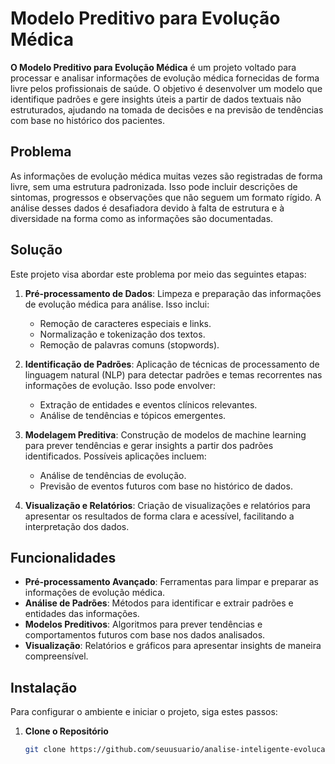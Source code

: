 # Modelo Preditivo para Evolução Médica

**O Modelo Preditivo para Evolução Médica** é um projeto voltado para processar e analisar informações de evolução médica fornecidas de forma livre pelos profissionais de saúde. O objetivo é desenvolver um modelo que identifique padrões e gere insights úteis a partir de dados textuais não estruturados, ajudando na tomada de decisões e na previsão de tendências com base no histórico dos pacientes.

## Problema

As informações de evolução médica muitas vezes são registradas de forma livre, sem uma estrutura padronizada. Isso pode incluir descrições de sintomas, progressos e observações que não seguem um formato rígido. A análise desses dados é desafiadora devido à falta de estrutura e à diversidade na forma como as informações são documentadas.

## Solução

Este projeto visa abordar este problema por meio das seguintes etapas:

1. **Pré-processamento de Dados**: Limpeza e preparação das informações de evolução médica para análise. Isso inclui:
   - Remoção de caracteres especiais e links.
   - Normalização e tokenização dos textos.
   - Remoção de palavras comuns (stopwords).

2. **Identificação de Padrões**: Aplicação de técnicas de processamento de linguagem natural (NLP) para detectar padrões e temas recorrentes nas informações de evolução. Isso pode envolver:
   - Extração de entidades e eventos clínicos relevantes.
   - Análise de tendências e tópicos emergentes.

3. **Modelagem Preditiva**: Construção de modelos de machine learning para prever tendências e gerar insights a partir dos padrões identificados. Possíveis aplicações incluem:
   - Análise de tendências de evolução.
   - Previsão de eventos futuros com base no histórico de dados.

4. **Visualização e Relatórios**: Criação de visualizações e relatórios para apresentar os resultados de forma clara e acessível, facilitando a interpretação dos dados.

## Funcionalidades

- **Pré-processamento Avançado**: Ferramentas para limpar e preparar as informações de evolução médica.
- **Análise de Padrões**: Métodos para identificar e extrair padrões e entidades das informações.
- **Modelos Preditivos**: Algoritmos para prever tendências e comportamentos futuros com base nos dados analisados.
- **Visualização**: Relatórios e gráficos para apresentar insights de maneira compreensível.

## Instalação

Para configurar o ambiente e iniciar o projeto, siga estes passos:

1. **Clone o Repositório**
   ```bash
   git clone https://github.com/seuusuario/analise-inteligente-evolucao-medica.git
